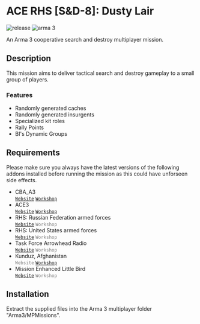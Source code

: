 # ACE RHS [S&D-8]: Dusty Lair

![release](https://img.shields.io/badge/release-v0.8.1-blue.svg)
![arma 3](https://img.shields.io/badge/arma_3-v1.50-lightgrey.svg)

An Arma 3 cooperative search and destroy multiplayer mission.


## Description

This mission aims to deliver tactical search and destroy gameplay to a small group of players.


### Features
- Randomly generated caches
- Randomly generated insurgents
- Specialized kit roles
- Rally Points
- BI's Dynamic Groups


## Requirements

Please make sure you always have the latest versions of the following addons installed before running the mission as this could have unforseen side effects.
- CBA_A3 <br/>
  [`Website`](http://dev.withsix.com/projects/cba-a3)
  [`Workshop`](https://steamcommunity.com/sharedfiles/filedetails/?id=450814997)
- ACE3 <br/>
  [`Website`](http://ace3mod.com)
  [`Workshop`](https://steamcommunity.com/sharedfiles/filedetails/?id=463939057)
- RHS: Russian Federation armed forces <br/>
  [`Website`](http://www.rhsmods.org/mod/1)
  <code style="color: grey">Workshop</code>
- RHS: United States armed forces <br/>
  [`Website`](http://www.rhsmods.org/mod/2)
  <code style="color: grey">Workshop</code>
- Task Force Arrowhead Radio <br/>
  [`Website`](http://radio.task-force.ru/en)
  <code style="color: grey">Workshop</code>
- Kunduz, Afghanistan <br/>
  <code style="color: grey">Website</code>
  [`Workshop`](https://steamcommunity.com/sharedfiles/filedetails/?id=421620913)
- Mission Enhanced Little Bird <br/>
  [`Website`](http://www.armaholic.com/page.php?id=28856)
  <code style="color: grey">Workshop</code>

## Installation

Extract the supplied files into the Arma 3 multiplayer folder "Arma3/MPMissions".
